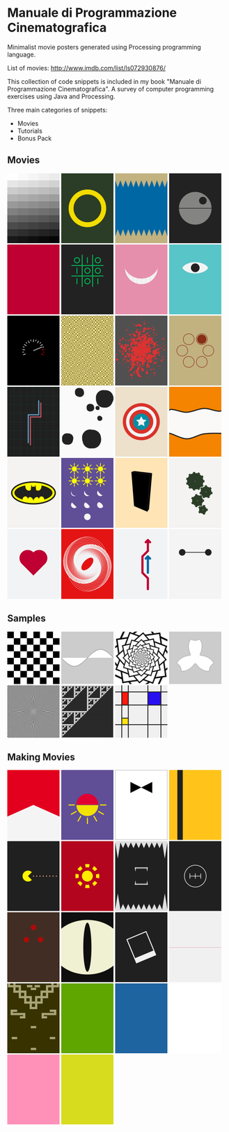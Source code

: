 # Manuale di Programmazione Cinematografica
Minimalist movie posters generated using Processing programming language.

List of movies: http://www.imdb.com/list/ls072930876/

This collection of code snippets is included in my book "Manuale di Programmazione Cinematografica". A survey of computer programming exercises using Java and Processing.

Three main categories of snippets:
* Movies
* Tutorials
* Bonus Pack

## Movies
<img src="examples/Movies/fifty_shades_of_grey/fifty-shades-of-grey.png" width="120px" title="">
<img src="examples/Movies/the_lord_of_the_rings/the-lord-of-the-rings.png" width="120px" title="">
<img src="examples/Movies/jaws/jaws.png"  width="120px" title="">
<img src="examples/Movies/star_wars/star-wars.png"  width="120px" title="">
<img src="examples/Movies/profondo_rosso/profondo-rosso.png"  width="120px" title="">
<img src="examples/Movies/war_games/war-games.png"  width="120px" title="">
<img src="examples/Movies/alice_in_wonderland/alice-in-wonderland.png"  width="120px" title="">
<img src="examples/Movies/monsters_inc/monsters-inc.png" width="120px" title="">
<img src="examples/Movies/speed/speed.png" width="120px" title="">
<img src="examples/Movies/labyrinth/labyrinth.png"  width="120px" title="">
<img src="examples/Movies/pulp_fiction/pulp-fiction.png"  width="120px" title="">
<img src="examples/Movies/the_deer_hunter/the-deer-hunter.png"  width="120px" title="">
<img src="examples/Movies/tron/tron.png" width="120px" title="">
<img src="examples/Movies/one_hundred_and_one_dalmatians/one-hundred-and-one-dalmatians.png" width="120px" title="">
<img src="examples/Movies/captain_america/captain-america.png"  width="120px" title="">
<img src="examples/Movies/finding_nemo/finding-nemo.png"  width="120px" title="">
<img src="examples/Movies/batman/batman.png"  width="120px" title="">
<img src="examples/Movies/six_days_seven_nights/six-days-seven-nights.png"  width="120px" title="">
<img src="examples/Movies/x_2001_a_space_odyssey/2001-a-space-odyssey.png" width="120px" title="">
<img src="examples/Movies/modern_times/modern-times.png" width="120px" title="">
<img src="examples/Movies/love_story/love-story.png"  width="120px" title="">
<img src="examples/Movies/vertigo/vertigo.png"  width="120px" title="">
<img src="examples/Movies/il_sorpasso/il-sorpasso.png"  width="120px" title="">
<img src="examples/Movies/big_hero_6/big-hero-6.png"  width="120px" title="">

## Samples
<img src="examples/Tutorials/checkerboard/checkerboard.png"  width="120px" title="Checkerboard">
<img src="examples/Tutorials/functions/functions.png"  width="120px" title="Functions">
<img src="examples/Tutorials/rotate/rotate.png"  width="120px" title="Rotate">
<img src="examples/Tutorials/flowers/flowers.png"  width="120px" title="Flowers">
<img src="examples/Tutorials/moire/moire.png"  width="120px" title="Moriè">
<img src="examples/Tutorials/sierpinski/sierpinski.png"  width="120px" title="Sierpinski">
<img src="examples/Tutorials/mondrian/mondrian.png"  width="120px" title="Mondrian">

## Making Movies
<img src="examples/Bonus-Pack/rush/rush.png" width="120px" title="Rush">
<img src="examples/Bonus-Pack/from_dusk_till_dawn/from-dusk-till-dawn.png" width="120px" title="From Dusk till Dawn">
<img src="examples/Bonus-Pack/dr_no/dr-no.png" width="120px" title="Dr. No">
<img src="examples/Bonus-Pack/kill_bill/kill-bill.png" width="120px" title="Kill Bill">
<img src="examples/Bonus-Pack/pixels/pixels.png" width="120px" title="Pixels">
<img src="examples/Bonus-Pack/iron_man/iron-man.png" width="120px" title="Iron Man">
<img src="examples/Bonus-Pack/alien/alien.png" width="120px" title="Alien">
<img src="examples/Bonus-Pack/the_fast_and_the_furious/the-fast-and-the-furious.png" width="120px" title="The Fast and the Furious">
<img src="examples/Bonus-Pack/predator/predator.png" width="120px" title="Predator">
<img src="examples/Bonus-Pack/cat_s_eye/cat's-eye.png" width="120px" title="Cat's Eye">
<img src="examples/Bonus-Pack/memento/memento.png" width="120px" title="Memento">
<img src="examples/Bonus-Pack/the_thin_red_line/the-thin-red-line.png" width="120px" title="The thin red line">
<img src="examples/Bonus-Pack/fistful_of_dollars/fistful-of-dollars.png" width="120px" title="Fistful of dollars">

<img src="examples/Bonus-Pack/hulk/hulk.png" width="120px" title="Hulk">
<img src="examples/Bonus-Pack/avatar/avatar.png" width="120px" title="Avatar">
<img src="examples/Bonus-Pack/american_history_x/american-history-x.png" width="120px" title="American History X">
<img src="examples/Bonus-Pack/fight_club/fight-club.png" width="120px" title="Fight Club">
<img src="examples/Bonus-Pack/shrek/shrek.png" width="120px" title="Shrek">

